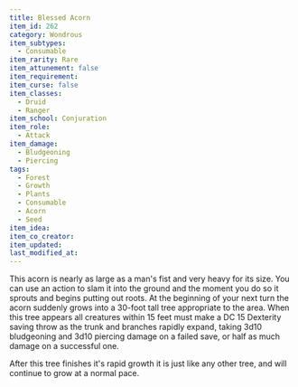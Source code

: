 ```yaml
---
title: Blessed Acorn
item_id: 262
category: Wondrous
item_subtypes: 
  - Consumable
item_rarity: Rare
item_attunement: false
item_requirement: 
item_curse: false
item_classes: 
  - Druid
  - Ranger
item_school: Conjuration
item_role: 
  - Attack
item_damage: 
  - Bludgeoning
  - Piercing
tags:
  - Forest
  - Growth
  - Plants
  - Consumable
  - Acorn
  - Seed
item_idea: 
item_co_creator: 
item_updated: 
last_modified_at: 
---
```


This acorn is nearly as large as a man's fist and very heavy for its size. You can use an action to slam it into the ground and the moment you do so it sprouts and begins putting out roots. At the beginning of your next turn the acorn suddenly grows into a 30-foot tall tree appropriate to the area. When this tree appears all creatures within 15 feet must make a DC 15 Dexterity saving throw as the trunk and branches rapidly expand, taking 3d10 bludgeoning and 3d10 piercing damage on a failed save, or half as much damage on a successful one.

After this tree finishes it's rapid growth it is just like any other tree, and will continue to grow at a normal pace.
